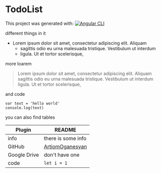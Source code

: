 # TodoList
This project was generated with:
[![Angular CLI](https://upload.wikimedia.org/wikipedia/commons/thumb/c/cf/Angular_full_color_logo.svg/250px-Angular_full_color_logo.svg.png)](https://github.com/angular/angular-cli) 
    
different things in it
- Lorem ipsum dolor sit amet, consectetur adipiscing elit. Aliquam
    - sagittis odio eu urna malesuada tristique. Vestibulum ut interdum
    - ligula. Ut et tortor scelerisque,

more loarem

> Lorem ipsum dolor sit amet, consectetur adipiscing elit. Aliquam sagittis odio eu urna malesuada tristique.
Vestibulum ut interdum ligula. Ut et tortor scelerisque,

and code

```
var text = 'hello world'
console.log(text)
```

you can also find tables

| Plugin | README |
| ------ | ------ |
| info | there is some info |
| GitHub | [ArtiomOganesyan][PlGh] |
| Google Drive | don't have one |
| code | ``` let i = 1 ``` |


   [PlGh]: <https://github.com/ArtiomOganesyan>